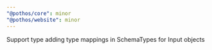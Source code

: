 ```yaml
---
"@pothos/core": minor
"@pothos/website": minor
---
```


Support type adding type mappings in SchemaTypes for Input objects
